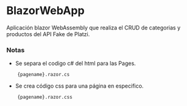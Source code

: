 # BlazorWebApp

Aplicación blazor WebAssembly que realiza el CRUD de categorias y productos del API Fake de Platzi.


### Notas
- Se separa el codigo c# del html para las Pages.
```
	{pagename}.razor.cs
```

- Se crea código css para una página en especifico.
```
	{pagename}.razor.css
```
